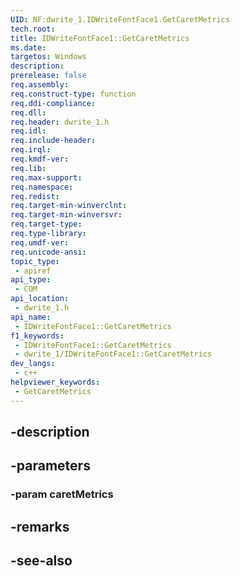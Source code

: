 ```yaml
---
UID: NF:dwrite_1.IDWriteFontFace1.GetCaretMetrics
tech.root: 
title: IDWriteFontFace1::GetCaretMetrics
ms.date: 
targetos: Windows
description: 
prerelease: false
req.assembly: 
req.construct-type: function
req.ddi-compliance: 
req.dll: 
req.header: dwrite_1.h
req.idl: 
req.include-header: 
req.irql: 
req.kmdf-ver: 
req.lib: 
req.max-support: 
req.namespace: 
req.redist: 
req.target-min-winverclnt: 
req.target-min-winversvr: 
req.target-type: 
req.type-library: 
req.umdf-ver: 
req.unicode-ansi: 
topic_type:
 - apiref
api_type:
 - COM
api_location:
 - dwrite_1.h
api_name:
 - IDWriteFontFace1::GetCaretMetrics
f1_keywords:
 - IDWriteFontFace1::GetCaretMetrics
 - dwrite_1/IDWriteFontFace1::GetCaretMetrics
dev_langs:
 - c++
helpviewer_keywords:
 - GetCaretMetrics
---
```


## -description

## -parameters

### -param caretMetrics

## -remarks

## -see-also

